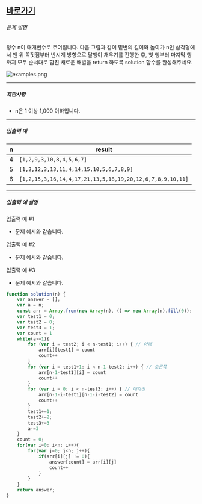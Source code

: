 


## [바로가기](https://school.programmers.co.kr/learn/courses/30/lessons/68645)

###### 문제 설명

정수 n이 매개변수로 주어집니다. 다음 그림과 같이 밑변의 길이와 높이가 n인 삼각형에서 맨 위 꼭짓점부터 반시계 방향으로 달팽이 채우기를 진행한 후, 첫 행부터 마지막 행까지 모두 순서대로 합친 새로운 배열을 return 하도록 solution 함수를 완성해주세요.

![examples.png](https://grepp-programmers.s3.ap-northeast-2.amazonaws.com/files/production/e1e53b93-dcdf-446f-b47f-e8ec1292a5e0/examples.png)

---

##### 제한사항

- n은 1 이상 1,000 이하입니다.

---

##### 입출력 예

|n|result|
|---|---|
|4|`[1,2,9,3,10,8,4,5,6,7]`|
|5|`[1,2,12,3,13,11,4,14,15,10,5,6,7,8,9]`|
|6|`[1,2,15,3,16,14,4,17,21,13,5,18,19,20,12,6,7,8,9,10,11]`|

---

##### 입출력 예 설명

입출력 예 #1

- 문제 예시와 같습니다.

입출력 예 #2

- 문제 예시와 같습니다.

입출력 예 #3

- 문제 예시와 같습니다.
~~~~js
function solution(n) {
    var answer = [];
    var a = n;
    const arr = Array.from(new Array(n), () => new Array(n).fill(0));
    var test1 = 0;
    var test2 = 0;
    var test3 = 1;
    var count = 1
    while(a>=1){  
        for (var i = test2; i < n-test1; i++) { // 아래
            arr[i][test1] = count
            count++
        }
        for (var i = test1+1; i < n-1-test2; i++) { // 오른쪽
            arr[n-1-test1][i] = count
            count++
        }
        for (var i = 0; i < n-test3; i++) { // 대각선
            arr[n-1-i-test1][n-1-i-test2] = count
            count++    
        }
        test1+=1;
        test2+=2;
        test3+=3
        a-=3
    }
    count = 0;
    for(var i=0; i<n; i++){
        for(var j=0; j<n; j++){
            if(arr[i][j] != 0){
                answer[count] = arr[i][j]
                count++
            }
        }
    }
    return answer;
}
~~~~